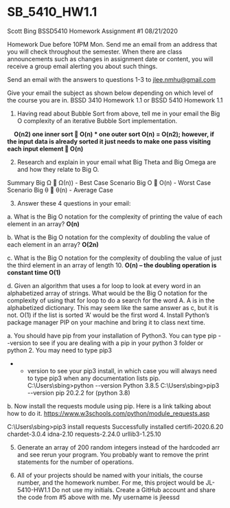 # SB_5410_HW1.1
Scott Bing BSSD5410 Homework Assignment #1
08/21/2020

Homework Due before 10PM Mon.
Send me an email from an address that you will check throughout the semester. When there are class announcements such as changes in assignment date or content, you will receive a group email alerting you about such things.

Send an email with the answers to questions 1-3 to jlee.nmhu@gmail.com

Give your email the subject as shown below depending on which level of the course you are in.
BSSD 3410 Homework 1.1 or
BSSD 5410 Homework 1.1

1.	Having read about Bubble Sort from above, tell me in your email the Big O complexity of an iterative Bubble Sort implementation.

&nbsp;&nbsp;&nbsp;&nbsp;**O(n2) one inner sort  O(n) * one outer sort O(n) = O(n2); however, if the input data is already sorted it just needs to make one pass visiting each input element  	O(n)**

2.	Research and explain in your email what Big Theta and Big Omega are and how they relate to Big O.

Summary
Big Ω  Ω(n)) - Best Case Scenario
Big O  O(n) - Worst Case Scenario
Big θ   θ(n)  - Average Case

3.	Answer these 4 questions in your email:

a.	What is the Big O notation for the complexity of printing the value of each element in an array?
	__O(n)__

b.	What is the Big O notation for the complexity of doubling the value of each element in an array?
	__O(2n)__

c.	What is the Big O notation for the complexity of doubling the value of just the third element in an array of length 10.
	__O(n) – the doubling operation is constant time O(1)__

d.	Given an algorithm that uses a for loop to look at every word in an alphabetized array of strings. What would be the Big O notation for the complexity of using that for loop to do a search for the word A. A is in the alphabetized dictionary. This may seem like the same answer as c, but it is not.
	O(1)  if the list is sorted ‘A’ would be the first word
4.	Install Python’s package manager PIP on your machine and bring it to class next time.

a.	You should have pip from your installation of Python3.  You can type pip - -version to see if you are dealing with a pip in your python 3 folder or python 2. You may need to type pip3
- - version to see your pip3 install, in which case you will always need to type pip3 when any documentation lists pip.
	C:\Users\sbing>python --version
	Python 3.8.5
	C:\Users\sbing>pip3 --version
	pip 20.2.2 for (python 3.8)

b.	Now install the requests module using pip. Here is a link talking about how to do it.
https://www.w3schools.com/python/module_requests.asp

C:\Users\sbing>pip3 install requests
Successfully installed certifi-2020.6.20 chardet-3.0.4 idna-2.10 requests-2.24.0 urllib3-1.25.10


5.	Generate an array of 200 random integers instead of the hardcoded arr and see rerun your program. You probably want to remove the print statements for the number of operations.

6.	All of your projects should be named with your initials, the course number, and the homework number. For me, this project would be JL-5410-HW1.1 Do not use my initials. Create a GitHub account and share the code from #5 above with me. My username is jleessd

